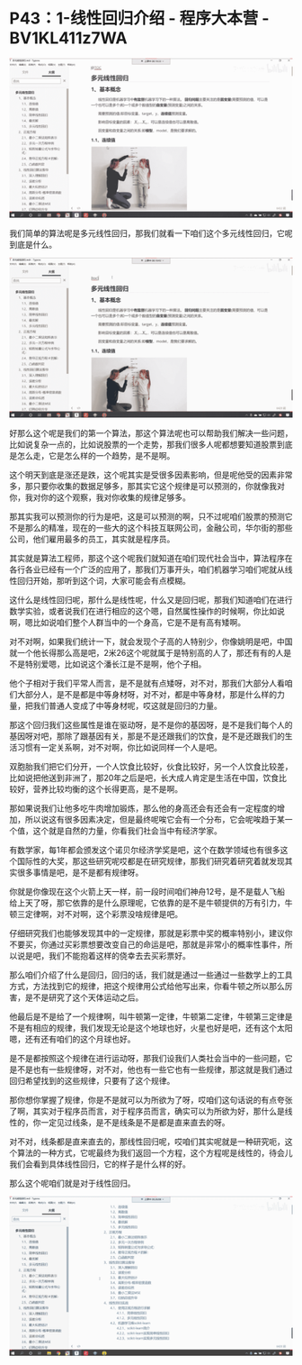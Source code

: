 # P43：1-线性回归介绍 - 程序大本营 - BV1KL411z7WA

![](img/92bbb2a5f446c5f961ac3384347a2862_0.png)

我们简单的算法呢是多元线性回归，那我们就看一下咱们这个多元线性回归，它呢到底是什么。

![](img/92bbb2a5f446c5f961ac3384347a2862_2.png)

好那么这个呢是我们的第一个算法，那这个算法呢也可以帮助我们解决一些问题，比如说复杂一点的，比如说股票的一个走势，那我们很多人呢都想要知道股票到底是怎么走，它是怎么样的一个趋势，是不是啊。

这个明天到底是涨还是跌，这个呢其实是受很多因素影响，但是呢他受的因素非常多，那只要你收集的数据足够多，那其实它这个规律是可以预测的，你就像我对你，我对你的这个观察，我对你收集的规律足够多。

那其实我可以预测你的行为是吧，这是可以预测的啊，只不过呢咱们股票的预测它不是那么的精准，现在的一些大的这个科技互联网公司，金融公司，华尔街的那些公司，他们雇用最多的员工，其实就是程序员。

其实就是算法工程师，那这个这个呢我们就知道在咱们现代社会当中，算法程序在各行各业已经有一个广泛的应用了，那我们万事开头，咱们机器学习咱们呢就从线性回归开始，那听到这个词，大家可能会有点模糊。

这什么是线性回归呢，那什么是线性呢，什么又是回归呢，那我们知道咱们在进行数学实验，或者说我们在进行相应的这个嗯，自然属性操作的时候啊，你比如说啊，嗯比如说咱们整个人群当中的一个身高，它是不是有高有矮啊。

对不对啊，如果我们统计一下，就会发现个子高的人特别少，你像姚明是吧，中国就一个他长得那么高是吧，2米26这个呢就属于是特别高的人了，那还有有的人是不是特别爱嗯，比如说这个潘长江是不是啊，他个子相。

他个子相对于我们平常人而言，是不是就有点矮呀，对不对，那我们大部分人看咱们大部分人，是不是都是中等身材呀，对不对，都是中等身材，那是什么样的力量，把我们普通人变成了中等身材呢，哎这就是回归的力量。

那这个回归我们这些属性是谁在驱动呀，是不是你的基因呀，是不是我们每个人的基因呀对吧，那除了跟基因有关，那是不是还跟我们的饮食，是不是还跟我们的生活习惯有一定关系啊，对不对啊，你比如说同样一个人是吧。

双胞胎我们把它们分开，一个人饮食比较好，伙食比较好，另一个人饮食比较差，比如说把他送到非洲了，那20年之后是吧，长大成人肯定是生活在中国，饮食比较好，营养比较均衡的这个长得更高，是不是啊。

那如果说我们让他多吃牛肉增加锻炼，那么他的身高还会有还会有一定程度的增加，所以说这有很多因素决定，但是最终呢唉它会有一个分布，它会呢唉趋于某一个值，这个就是自然的力量，你看我们社会当中有经济学家。

有数学家，每1年都会颁发这个诺贝尔经济学奖是吧，这个在数学领域也有很多这个国际性的大奖，那这些研究呢哎都是在研究规律，那我们研究着研究着就发现其实很多事情是吧，是不是都有规律呀。

你就是你像现在这个火箭上天一样，前一段时间咱们神舟12号，是不是载人飞船给上天了呀，那它依靠的是什么原理呢，它依靠的是不是牛顿提供的万有引力，牛顿三定律啊，对不对啊，这个彩票没啥规律是吧。

仔细研究我们也能够发现其中的一定规律，那就是彩票中奖的概率特别小，建议你不要买，你通过买彩票想要改变自己的命运是吧，那就是非常小的概率性事件，所以说是吧，我们不能抱着这样的侥幸去去买彩票好。

那么咱们介绍了什么是回归，回归的话，我们就是通过一些通过一些数学上的工具方式，方法找到它的规律，把这个规律用公式给他写出来，你看牛顿之所以那么厉害，是不是研究了这个天体运动之后。

他最后是不是给了一个规律啊，叫牛顿第一定律，牛顿第二定律，牛顿第三定律是不是有相应的规律，我们发现无论是这个地球也好，火星也好是吧，还有这个太阳嗯，还有还有咱们的这个月球也好。

是不是都按照这个规律在进行运动呀，那我们设我们人类社会当中的一些问题，它是不是也有一些规律呀，对不对，他也有一些它也有一些规律，那这就是我们通过回归希望找到的这些规律，只要有了这个规律。

那你想你掌握了规律，你是不是就可以为所欲为了呀，哎咱们这句话说的有点夸张了啊，其实对于程序员而言，对于程序员而言，确实可以为所欲为好，那什么是线性的，你一定见过线条，是不是线条是不是都是直来直去的呀。

对不对，线条都是直来直去的，那线性回归呢，哎咱们其实呢就是一种研究呃，这个算法的一种方式，它呢最终为我们返回一个方程，这个方程呢是线性的，待会儿我们会看到具体线性回归，它的样子是什么样的好。

那么这个呢咱们就是对于线性回归。

![](img/92bbb2a5f446c5f961ac3384347a2862_4.png)
